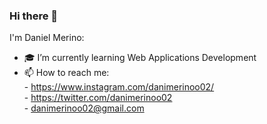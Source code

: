 ### Hi there 👋
I'm Daniel Merino:

- 🎓 I’m currently learning Web Applications Development
- 📫 How to reach me:<br>
                      - https://www.instagram.com/danimerinoo02/ <br>
                      - https://twitter.com/danimerinoo02 <br>
                      - <a href="mailto:danimerinoo02@gmail.com">danimerinoo02@gmail.com</a>                   
<!--
**Dameris/Dameris** is a ✨ _special_ ✨ repository because its `README.md` (this file) appears on your GitHub profile.

Here are some ideas to get you started:

- 🔭 I’m currently working on ...
- 👯 I’m looking to collaborate on ...
- 🤔 I’m looking for help with ...
- 💬 Ask me about ...
- 😄 Pronouns: ...
- ⚡ Fun fact: ...
-->
